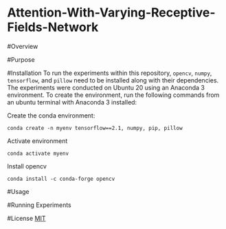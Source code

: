 # Attention-With-Varying-Receptive-Fields-Network
#Overview

#Purpose
 
#Installation
To run the experiments within this repository, `opencv`, `numpy`, `tensorflow`,
and `pillow` need to be installed along with their dependencies. The experiments
were conducted on Ubuntu 20 using an Anaconda 3 environment. To create the
environment, run the following commands from an ubuntu terminal with Anaconda 3
installed:
  
Create the conda environment:
 
`conda create -n myenv tensorflow==2.1, numpy, pip, pillow`
 
Activate environment
 
`conda activate myenv`
 
Install opencv 
 
`conda install -c conda-forge opencv`
 
#Usage
 
#Running Experiments
  

#License
[MIT](https://github.com/robotic-vision-lab/Attention-With-Varying-Receptive-Fields-Network/blob/main/LICENSE)
